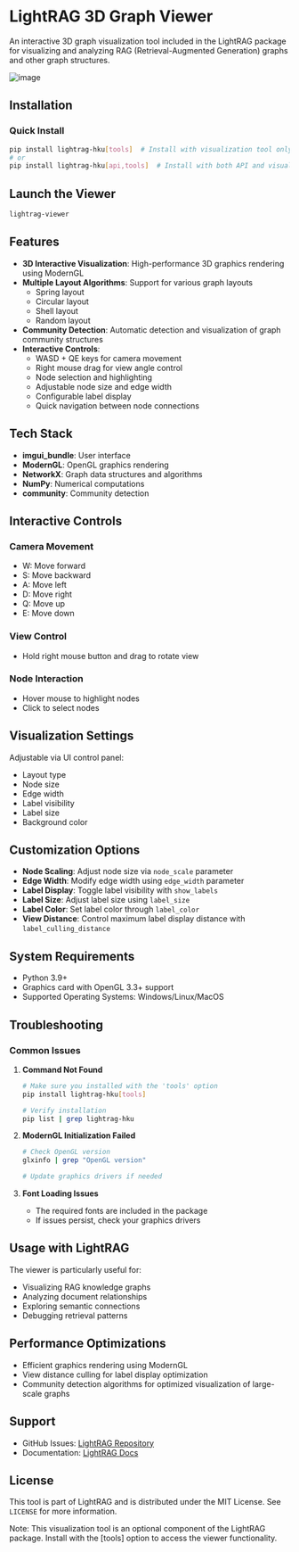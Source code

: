 # LightRAG 3D Graph Viewer

An interactive 3D graph visualization tool included in the LightRAG package for visualizing and analyzing RAG (Retrieval-Augmented Generation) graphs and other graph structures.

![image](https://github.com/user-attachments/assets/b0d86184-99fc-468c-96ed-c611f14292bf)

## Installation

### Quick Install
```bash
pip install lightrag-hku[tools]  # Install with visualization tool only
# or
pip install lightrag-hku[api,tools]  # Install with both API and visualization tools
```

## Launch the Viewer
```bash
lightrag-viewer
```

## Features

- **3D Interactive Visualization**: High-performance 3D graphics rendering using ModernGL
- **Multiple Layout Algorithms**: Support for various graph layouts
  - Spring layout
  - Circular layout
  - Shell layout
  - Random layout
- **Community Detection**: Automatic detection and visualization of graph community structures
- **Interactive Controls**:
  - WASD + QE keys for camera movement
  - Right mouse drag for view angle control
  - Node selection and highlighting
  - Adjustable node size and edge width
  - Configurable label display
  - Quick navigation between node connections

## Tech Stack

- **imgui_bundle**: User interface
- **ModernGL**: OpenGL graphics rendering
- **NetworkX**: Graph data structures and algorithms
- **NumPy**: Numerical computations
- **community**: Community detection

## Interactive Controls

### Camera Movement
- W: Move forward
- S: Move backward
- A: Move left
- D: Move right
- Q: Move up
- E: Move down

### View Control
- Hold right mouse button and drag to rotate view

### Node Interaction
- Hover mouse to highlight nodes
- Click to select nodes

## Visualization Settings

Adjustable via UI control panel:
- Layout type
- Node size
- Edge width
- Label visibility
- Label size
- Background color

## Customization Options

- **Node Scaling**: Adjust node size via `node_scale` parameter
- **Edge Width**: Modify edge width using `edge_width` parameter
- **Label Display**: Toggle label visibility with `show_labels`
- **Label Size**: Adjust label size using `label_size`
- **Label Color**: Set label color through `label_color`
- **View Distance**: Control maximum label display distance with `label_culling_distance`

## System Requirements

- Python 3.9+
- Graphics card with OpenGL 3.3+ support
- Supported Operating Systems: Windows/Linux/MacOS

## Troubleshooting

### Common Issues

1. **Command Not Found**
   ```bash
   # Make sure you installed with the 'tools' option
   pip install lightrag-hku[tools]

   # Verify installation
   pip list | grep lightrag-hku
   ```

2. **ModernGL Initialization Failed**
   ```bash
   # Check OpenGL version
   glxinfo | grep "OpenGL version"

   # Update graphics drivers if needed
   ```

3. **Font Loading Issues**
   - The required fonts are included in the package
   - If issues persist, check your graphics drivers

## Usage with LightRAG

The viewer is particularly useful for:
- Visualizing RAG knowledge graphs
- Analyzing document relationships
- Exploring semantic connections
- Debugging retrieval patterns

## Performance Optimizations

- Efficient graphics rendering using ModernGL
- View distance culling for label display optimization
- Community detection algorithms for optimized visualization of large-scale graphs

## Support

- GitHub Issues: [LightRAG Repository](https://github.com/URL-to-lightrag)
- Documentation: [LightRAG Docs](https://URL-to-docs)

## License

This tool is part of LightRAG and is distributed under the MIT License. See `LICENSE` for more information.

Note: This visualization tool is an optional component of the LightRAG package. Install with the [tools] option to access the viewer functionality.
